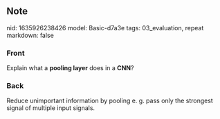 ## Note
nid: 1635926238426
model: Basic-d7a3e
tags: 03_evaluation, repeat
markdown: false

### Front
Explain what a <b>pooling layer</b> does in a <b>CNN</b>?

### Back
Reduce unimportant information by pooling e. g. pass only the strongest signal of multiple input signals.
